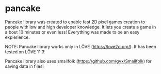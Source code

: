 # pancake

Pancake library was created to enable fast 2D pixel games creation to people with low and high developer knowledge. It lets you create a game in a bout 10 minutes or even less! Everything was made to be an easy expierience.

NOTE:
Pancake library works only in LÖVE (https://love2d.org/). It has been tested on LÖVE 11.3!

Pancake library also uses smallfolk (https://github.com/gvx/Smallfolk) for saving data in files!
